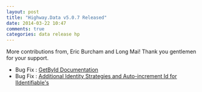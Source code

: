 ```yaml
---
layout: post
title: "Highway.Data v5.0.7 Released"
date: 2014-03-22 10:47
comments: true
categories: data release hp
---
```


More contributions from, Eric Burcham and Long Mai!  Thank you gentlemen for your support.

* Bug Fix : [GetById Documentation](https://github.com/HighwayFramework/Highway.Data/pull/56)
* Bug Fix : [Additional Identity Strategies and Auto-increment Id for IIdentifiable's](https://github.com/HighwayFramework/Highway.Data/pull/55)
